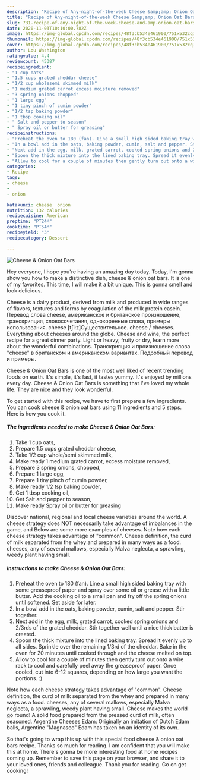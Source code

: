 ```yaml
---
description: "Recipe of Any-night-of-the-week Cheese &amp;amp; Onion Oat Bars"
title: "Recipe of Any-night-of-the-week Cheese &amp;amp; Onion Oat Bars"
slug: 731-recipe-of-any-night-of-the-week-cheese-and-amp-onion-oat-bars
date: 2020-11-03T10:10:00.782Z
image: https://img-global.cpcdn.com/recipes/48f3cb534e461900/751x532cq70/cheese-onion-oat-bars-recipe-main-photo.jpg
thumbnail: https://img-global.cpcdn.com/recipes/48f3cb534e461900/751x532cq70/cheese-onion-oat-bars-recipe-main-photo.jpg
cover: https://img-global.cpcdn.com/recipes/48f3cb534e461900/751x532cq70/cheese-onion-oat-bars-recipe-main-photo.jpg
author: Lou Washington
ratingvalue: 4.4
reviewcount: 45387
recipeingredient:
- "1 cup oats"
- "1.5 cups grated cheddar cheese"
- "1/2 cup wholesemi skimmed milk"
- "1 medium grated carrot excess moisture removed"
- "3 spring onions chopped"
- "1 large egg"
- "1 tiny pinch of cumin powder"
- "1/2 tsp baking powder"
- "1 tbsp cooking oil"
- " Salt and pepper to season"
- " Spray oil or butter for greasing"
recipeinstructions:
- "Preheat the oven to 180 (fan). Line a small high sided baking tray with some greaseproof paper and spray over some oil or grease with a little butter. Add the cooking oil to a small pan and fry off the spring onions until softened. Set aside for later."
- "In a bowl add in the oats, baking powder, cumin, salt and pepper. Stir together."
- "Next add in the egg, milk, grated carrot, cooked spring onions and 2/3rds of the grated cheddar. Stir together well until a nice thick batter is created."
- "Spoon the thick mixture into the lined baking tray. Spread it evenly up to all sides. Sprinkle over the remaining 1/3rd of the cheddar. Bake in the oven for 20 minutes until cooked through and the cheese melted on top."
- "Allow to cool for a couple of minutes then gently turn out onto a wire rack to cool and carefully peel away the greaseproof paper. Once cooled, cut into 6-12 squares, depending on how large you want the portions. :)"
categories:
- Recipe
tags:
- cheese
- 
- onion

katakunci: cheese  onion 
nutrition: 132 calories
recipecuisine: American
preptime: "PT24M"
cooktime: "PT54M"
recipeyield: "3"
recipecategory: Dessert

---
```



![Cheese &amp; Onion Oat Bars](https://img-global.cpcdn.com/recipes/48f3cb534e461900/751x532cq70/cheese-onion-oat-bars-recipe-main-photo.jpg)

Hey everyone, I hope you're having an amazing day today. Today, I'm gonna show you how to make a distinctive dish, cheese &amp; onion oat bars. It is one of my favorites. This time, I will make it a bit unique. This is gonna smell and look delicious.

Cheese is a dairy product, derived from milk and produced in wide ranges of flavors, textures and forms by coagulation of the milk protein casein. Перевод слова cheese, американское и британское произношение, транскрипция, словосочетания, однокоренные слова, примеры использования. cheese [tʃi:z]Существительное. cheese / cheeses. Everything about cheeses around the globe. Cheese and wine, the perfect recipe for a great dinner party. Light or heavy; fruity or dry, learn more about the wonderful combinations. Транскрипция и произношение слова &#34;cheese&#34; в британском и американском вариантах. Подробный перевод и примеры.

Cheese &amp; Onion Oat Bars is one of the most well liked of recent trending foods on earth. It's simple, it's fast, it tastes yummy. It's enjoyed by millions every day. Cheese &amp; Onion Oat Bars is something that I've loved my whole life. They are nice and they look wonderful.


To get started with this recipe, we have to first prepare a few ingredients. You can cook cheese &amp; onion oat bars using 11 ingredients and 5 steps. Here is how you cook it.

<!--inarticleads1-->

##### The ingredients needed to make Cheese &amp; Onion Oat Bars:

1. Take 1 cup oats,
1. Prepare 1.5 cups grated cheddar cheese,
1. Take 1/2 cup whole/semi skimmed milk,
1. Make ready 1 medium grated carrot, excess moisture removed,
1. Prepare 3 spring onions, chopped,
1. Prepare 1 large egg,
1. Prepare 1 tiny pinch of cumin powder,
1. Make ready 1/2 tsp baking powder,
1. Get 1 tbsp cooking oil,
1. Get  Salt and pepper to season,
1. Make ready  Spray oil or butter for greasing


Discover national, regional and local cheese varieties around the world. A cheese strategy does NOT necessarily take advantage of imbalances in the game, and Below are some more examples of cheeses. Note how each cheese strategy takes advantage of &#34;common&#34;. Cheese definition, the curd of milk separated from the whey and prepared in many ways as a food. cheeses, any of several mallows, especially Malva neglecta, a sprawling, weedy plant having small. 

<!--inarticleads2-->

##### Instructions to make Cheese &amp; Onion Oat Bars:

1. Preheat the oven to 180 (fan). Line a small high sided baking tray with some greaseproof paper and spray over some oil or grease with a little butter. Add the cooking oil to a small pan and fry off the spring onions until softened. Set aside for later.
1. In a bowl add in the oats, baking powder, cumin, salt and pepper. Stir together.
1. Next add in the egg, milk, grated carrot, cooked spring onions and 2/3rds of the grated cheddar. Stir together well until a nice thick batter is created.
1. Spoon the thick mixture into the lined baking tray. Spread it evenly up to all sides. Sprinkle over the remaining 1/3rd of the cheddar. Bake in the oven for 20 minutes until cooked through and the cheese melted on top.
1. Allow to cool for a couple of minutes then gently turn out onto a wire rack to cool and carefully peel away the greaseproof paper. Once cooled, cut into 6-12 squares, depending on how large you want the portions. :)


Note how each cheese strategy takes advantage of &#34;common&#34;. Cheese definition, the curd of milk separated from the whey and prepared in many ways as a food. cheeses, any of several mallows, especially Malva neglecta, a sprawling, weedy plant having small. Cheese makes the world go round! A solid food prepared from the pressed curd of milk, often seasoned. Argentine Cheeses Edam: Originally an imitation of Dutch Edam balls, Argentine &#34;Magnasco&#34; Edam has taken on an identity of its own. 

So that's going to wrap this up with this special food cheese &amp; onion oat bars recipe. Thanks so much for reading. I am confident that you will make this at home. There's gonna be more interesting food at home recipes coming up. Remember to save this page on your browser, and share it to your loved ones, friends and colleague. Thank you for reading. Go on get cooking!
